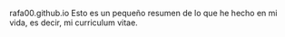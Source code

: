 rafa00.github.io
Esto es un pequeño resumen de lo que he hecho en mi vida, es decir, mi curriculum vitae.
